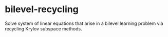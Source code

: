 # bilevel-recycling
 Solve system of linear equations that arise in a bilevel learning problem via recycling Krylov subspace methods.
